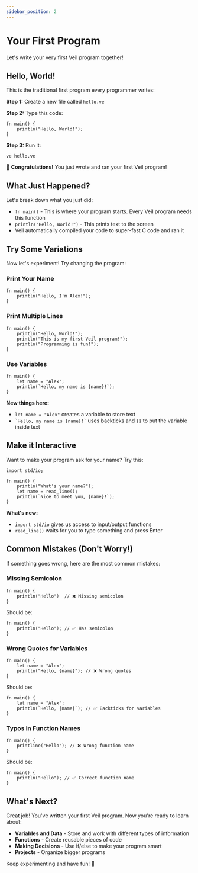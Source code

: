 ```yaml
---
sidebar_position: 2
---
```


# Your First Program

Let's write your very first Veil program together!

## Hello, World!

This is the traditional first program every programmer writes:

**Step 1:** Create a new file called `hello.ve`

**Step 2:** Type this code:

```veil
fn main() {
    println("Hello, World!");
}
```

**Step 3:** Run it:

```shell
ve hello.ve
```

🎉 **Congratulations!** You just wrote and ran your first Veil program!

## What Just Happened?

Let's break down what you just did:

- `fn main()` - This is where your program starts. Every Veil program needs this function
- `println("Hello, World!")` - This prints text to the screen
- Veil automatically compiled your code to super-fast C code and ran it

## Try Some Variations

Now let's experiment! Try changing the program:

### Print Your Name

```veil
fn main() {
    println("Hello, I'm Alex!");
}
```

### Print Multiple Lines

```veil
fn main() {
    println("Hello, World!");
    println("This is my first Veil program!");
    println("Programming is fun!");
}
```

### Use Variables

```veil
fn main() {
    let name = "Alex";
    println(`Hello, my name is {name}!`);
}
```

**New things here:**
- `let name = "Alex"` creates a variable to store text
- `` `Hello, my name is {name}!` `` uses backticks and `{}` to put the variable inside text

## Make it Interactive

Want to make your program ask for your name? Try this:

```veil
import std/io;

fn main() {
    println("What's your name?");
    let name = read_line();
    println(`Nice to meet you, {name}!`);
}
```

**What's new:**
- `import std/io` gives us access to input/output functions
- `read_line()` waits for you to type something and press Enter

## Common Mistakes (Don't Worry!)

If something goes wrong, here are the most common mistakes:

### Missing Semicolon
```veil
fn main() {
    println("Hello")  // ❌ Missing semicolon
}
```

Should be:
```veil
fn main() {
    println("Hello"); // ✅ Has semicolon
}
```

### Wrong Quotes for Variables
```veil
fn main() {
    let name = "Alex";
    println("Hello, {name}"); // ❌ Wrong quotes
}
```

Should be:
```veil
fn main() {
    let name = "Alex";
    println(`Hello, {name}`); // ✅ Backticks for variables
}
```

### Typos in Function Names
```veil
fn main() {
    printline("Hello"); // ❌ Wrong function name
}
```

Should be:
```veil
fn main() {
    println("Hello"); // ✅ Correct function name
}
```

## What's Next?

Great job! You've written your first Veil program. Now you're ready to learn about:

- **Variables and Data** - Store and work with different types of information
- **Functions** - Create reusable pieces of code
- **Making Decisions** - Use if/else to make your program smart
- **Projects** - Organize bigger programs

Keep experimenting and have fun! 🚀
